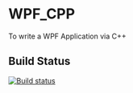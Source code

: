 # WPF_CPP
To write a WPF Application via C++

## Build Status
[![Build status](https://ci.appveyor.com/api/projects/status/yo6f4tofbfypys8n?svg=true)](https://ci.appveyor.com/project/lishiyu/wpf-cpp)
